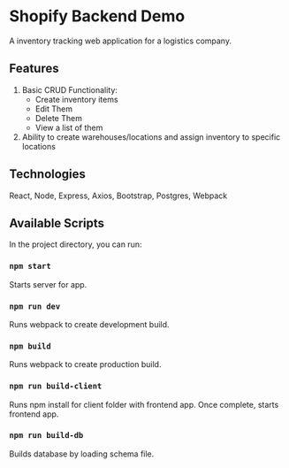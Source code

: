 # Shopify Backend Demo

A inventory tracking web application for a logistics company.

## Features

1. Basic CRUD Functionality:
    * Create inventory items
    * Edit Them
    * Delete Them
    * View a list of them
2. Ability to create warehouses/locations and assign inventory to specific locations

## Technologies

React, Node, Express, Axios, Bootstrap, Postgres, Webpack

## Available Scripts

In the project directory, you can run:

### `npm start`

Starts server for app.

### `npm run dev`

Runs webpack to create development build.

### `npm build`

Runs webpack to create production build.

### `npm run build-client`

Runs npm install for client folder with frontend app.
Once complete, starts frontend app.

### `npm run build-db`

Builds database by loading schema file.
